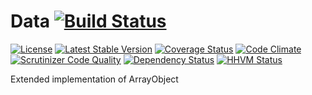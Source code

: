 # Data [![Build Status](https://travis-ci.org/JBZoo/Data.svg)](https://travis-ci.org/JBZoo/Data)
[![License](https://poser.pugx.org/smetdenis/data/license)](https://packagist.org/packages/smetdenis/data)  [![Latest Stable Version](https://poser.pugx.org/smetdenis/data/v/stable)](https://packagist.org/packages/smetdenis/data)  [![Coverage Status](https://coveralls.io/repos/SmetDenis/Data/badge.svg?branch=master&service=github)](https://coveralls.io/github/SmetDenis/Data?branch=master)  [![Code Climate](https://codeclimate.com/github/SmetDenis/Data/badges/gpa.svg)](https://codeclimate.com/github/SmetDenis/Data)  [![Scrutinizer Code Quality](https://scrutinizer-ci.com/g/SmetDenis/Data/badges/quality-score.png?b=master)](https://scrutinizer-ci.com/g/SmetDenis/Data/?branch=master)  [![Dependency Status](https://www.versioneye.com/user/projects/55baf21f653762001700197f/badge.svg?style=flat)](https://www.versioneye.com/user/projects/55baf21f653762001700197f)  [![HHVM Status](http://hhvm.h4cc.de/badge/SmetDenis/Data.svg)](http://hhvm.h4cc.de/package/SmetDenis/Data)

Extended implementation of ArrayObject
